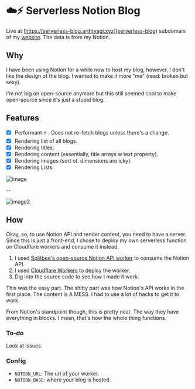# ☁️⚡ Serverless Notion Blog

Live at [https://serverless-blog.arthtyagi.xyz](serverless-blog) subdomain of my [website](https://arthtyagi.xyz). The data is from my Notion.

## Why

I have been using Notion for a while now to host my blog, however, I don't like the design of the blog. I wanted to make it more "me" (read: broken but sexy).

I'm not big on open-source anymore but this still seemed cool to make open-source since it's just a stupid blog.

## Features

- [X] Performant ⚡ . Does not re-fetch blogs unless there's a change.
- [X] Rendering list of all blogs.
- [X] Rendering titles.
- [X] Rendering content (essentially, title arrays w text property).
- [X] Rendering images (sort of. dimensions are icky).
- [X] Rendering Lists.

![image](https://user-images.githubusercontent.com/41021374/182890950-1cf81d5c-0790-4d9a-8096-56b5e33a9bb2.png)

--

![image2](https://user-images.githubusercontent.com/41021374/182893665-aa7ad51b-6816-4e47-99ac-fd31080a647c.png)

## How

Okay, so, to use Notion API and render content, you need to have a server. Since this is just a front-end, I chose to deploy my own serverless function on Cloudflare workers and consume it instead.

1. I used [Splitbee's open-source Notion API worker](https://github.com/splitbee/notion-api-worker/) to consume the Notion API.
2. I used [Cloudflare Workers](https://cloudflareworkers.com/) to deploy the worker.
3. Dig into the source code to see how I made it work.

This was the easy part. The shitty part was how Notion's API works in the first place. The content is A MESS. I had to use a lot of hacks to get it to work.

From Notion's standpoint though, this is pretty neat. The way they have everything in blocks. I mean, that's how the whole thing functions.

### To-do

Look at issues.

### Config

- `NOTION_URL`: The url of your worker.
- `NOTION_BASE`: where your blog is hosted.
